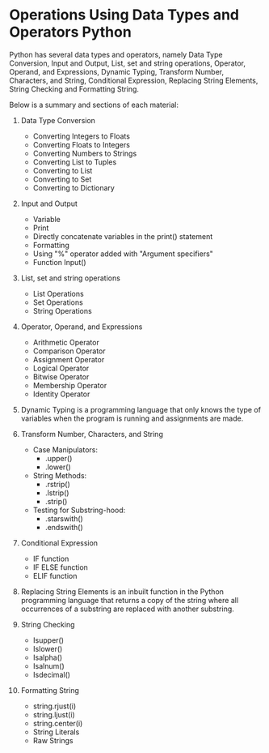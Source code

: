 # Operations Using Data Types and Operators Python
   Python has several data types and operators, namely Data Type Conversion, Input and Output, List, set and string operations, Operator, Operand, and Expressions, Dynamic Typing, Transform Number, Characters, and String, Conditional Expression, Replacing String Elements, String Checking and Formatting String.

Below is a summary and sections of each material:
    
1. Data Type Conversion
   - Converting Integers to Floats
   - Converting Floats to Integers
   - Converting Numbers to Strings
   - Converting List to Tuples
   - Converting to List
   - Converting to Set
   - Converting to Dictionary
   
2. Input and Output
   - Variable
   - Print
   - Directly concatenate variables in the print() statement
   - Formatting
   - Using "%" operator added with "Argument specifiers"
   - Function Input()

3. List, set and string operations
   - List Operations
   - Set Operations
   - String Operations
   
4. Operator, Operand, and Expressions
   - Arithmetic Operator 
   - Comparison Operator 
   - Assignment Operator 
   - Logical Operator
   - Bitwise Operator 
   - Membership Operator 
   - Identity Operator
   
5. Dynamic Typing
     is a programming language that only knows the type of variables when the program is running and assignments are made.

6. Transform Number, Characters, and String
   - Case Manipulators:
     - .upper()
     - .lower()
   - String Methods:
     - .rstrip()
     - .lstrip()
     - .strip()
   - Testing for Substring-hood:
     - .starswith()
     - .endswith()
     
7. Conditional Expression
   - IF function
   - IF ELSE function
   - ELIF function

8. Replacing String Elements
    is an inbuilt function in the Python programming language that returns a copy of the string where all occurrences of a substring are replaced with another substring.

9. String Checking
   - Isupper()
   - Islower()
   - Isalpha()
   - Isalnum()
   - Isdecimal()

10. Formatting String
    - string.rjust(i)
    - string.ljust(i)
    - string.center(i)
    - String Literals
    - Raw Strings



